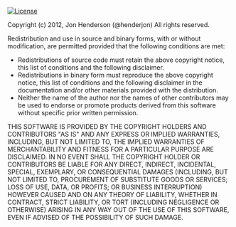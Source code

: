 [![License](https://poser.pugx.org/henderjon/chevron-hooks/license.svg)](https://packagist.org/packages/henderjon/chevron-introspector)

Copyright (c) 2012, Jon Henderson (@henderjon) All rights reserved.

Redistribution and use in source and binary forms, with or without
modification, are permitted provided that the following conditions are
met:

  - Redistributions of source code must retain the above copyright notice,
    this list of conditions and the following disclaimer.
  - Redistributions in binary form must reproduce the above copyright
    notice, this list of conditions and the following disclaimer in the
    documentation and/or other materials provided with the distribution.
  - Neither the name of the author nor the names of other contributors
    may be used to endorse or promote products derived
    from this software without specific prior written permission.

THIS SOFTWARE IS PROVIDED BY THE COPYRIGHT HOLDERS AND CONTRIBUTORS
"AS IS" AND ANY EXPRESS OR IMPLIED WARRANTIES, INCLUDING, BUT NOT
LIMITED TO, THE IMPLIED WARRANTIES OF MERCHANTABILITY AND FITNESS FOR
A PARTICULAR PURPOSE ARE DISCLAIMED. IN NO EVENT SHALL THE COPYRIGHT
HOLDER OR CONTRIBUTORS BE LIABLE FOR ANY DIRECT, INDIRECT, INCIDENTAL,
SPECIAL, EXEMPLARY, OR CONSEQUENTIAL DAMAGES (INCLUDING, BUT NOT
LIMITED TO, PROCUREMENT OF SUBSTITUTE GOODS OR SERVICES; LOSS OF USE,
DATA, OR PROFITS; OR BUSINESS INTERRUPTION) HOWEVER CAUSED AND ON ANY
THEORY OF LIABILITY, WHETHER IN CONTRACT, STRICT LIABILITY, OR TORT
(INCLUDING NEGLIGENCE OR OTHERWISE) ARISING IN ANY WAY OUT OF THE USE
OF THIS SOFTWARE, EVEN IF ADVISED OF THE POSSIBILITY OF SUCH DAMAGE.
